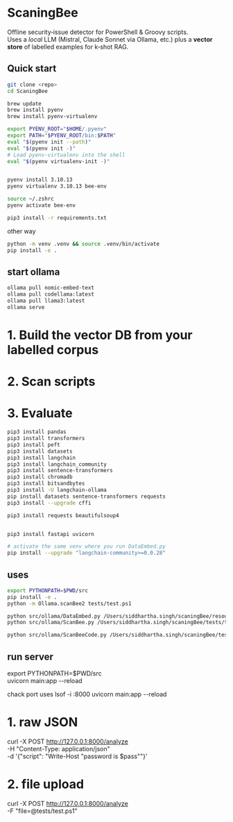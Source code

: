# ScaningBee

Offline security‑issue detector for PowerShell & Groovy scripts.  
Uses a *local* LLM (Mistral, Claude Sonnet via Ollama, etc.) plus a **vector store** of labelled examples for k‑shot RAG.

## Quick start

```bash
git clone <repo>
cd ScaningBee

brew update
brew install pyenv
brew install pyenv-virtualenv

export PYENV_ROOT="$HOME/.pyenv"
export PATH="$PYENV_ROOT/bin:$PATH"
eval "$(pyenv init --path)"
eval "$(pyenv init -)"
# Load pyenv-virtualenv into the shell
eval "$(pyenv virtualenv-init -)"


pyenv install 3.10.13
pyenv virtualenv 3.10.13 bee-env

source ~/.zshrc
pyenv activate bee-env

pip3 install -r requirements.txt
```

other way 
```sh
python -m venv .venv && source .venv/bin/activate
pip install -e .
```
## start ollama 
```bash
ollama pull nomic-embed-text
ollama pull codellama:latest
ollama pull llama3:latest
ollama serve
```

# 1. Build the vector DB from your labelled corpus


# 2. Scan scripts


# 3. Evaluate


```sh
pip3 install pandas
pip3 install transformers
pip3 install peft
pip3 install datasets
pip3 install langchain
pip3 install langchain_community
pip3 install sentence-transformers
pip3 install chromadb
pip3 install bitsandbytes
pip3 install -U langchain-ollama
pip install datasets sentence-transformers requests
pip3 install --upgrade cffi

pip3 install requests beautifulsoup4


pip3 install fastapi uvicorn

# activate the same venv where you run DataEmbed.py
pip install --upgrade "langchain-community>=0.0.28"

```

## uses 
```sh
export PYTHONPATH=$PWD/src 
pip install -e .
python -m Ollama.scanBee2 tests/test.ps1

python src/ollama/DataEmbed.py /Users/siddhartha.singh/scaningBee/resources
python src/ollama/ScanBee.py /Users/siddhartha.singh/scaningBee/tests/test.ps1 /Users/siddhartha.singh/scaningBee/src/ollama/prompts/prompt_3.md

python src/ollama/ScanBeeCode.py /Users/siddhartha.singh/scaningBee/tests/test.ps1 /Users/siddhartha.singh/scaningBee/src/ollama/prompts/prompt_3.md
```
## run server
<!-- uvicorn src.api_scanbee:app --reload -->
export PYTHONPATH=$PWD/src     
uvicorn main:app --reload

chack port uses
lsof -i :8000
uvicorn main:app --reload

# 1. raw JSON
curl -X POST http://127.0.0.1:8000/analyze \
     -H "Content-Type: application/json" \
     -d '{"script": "Write-Host \"password is $pass\""}'

# 2. file upload
curl -X POST http://127.0.0.1:8000/analyze \
     -F "file=@tests/test.ps1"
